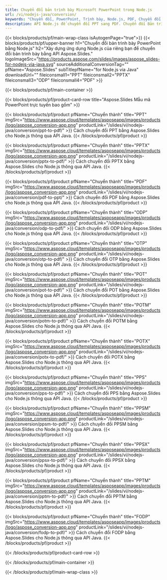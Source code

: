 ```yaml
---
title: Chuyển đổi bản trình bày Microsoft PowerPoint trong Node.js
url: /vi/nodejs-java/conversion/
keywords: "Chuyển đổi, PowerPoint, Trình bày, Node.js, PDF, Chuyển đổi sang PDF, PPT sang PDF"
description: API Node.js để chuyển đổi PPT sang PDF. Chuyển đổi Bản trình bày sang JPG, PNG và các định dạng khác trong Node.js.
---
```



{{< blocks/products/pf/main-wrap-class isAutogenPage="true">}}
{{< blocks/products/pf/upper-banner h1="Chuyển đổi bản trình bày PowerPoint bằng Node.js" h2="Xây dựng ứng dụng Node.js của riêng bạn để chuyển đổi bản trình bày bằng API Aspose.Slides." logoImageSrc="https://products.aspose.com/slides/images/aspose_slides-for-nodejs-via-java.svg" sourceAdditionalConversionTag="" pfName="Aspose.Slides" subTitlepfName="for Node.js via Java" downloadUrl="" fileiconsmall1="PPT" fileiconsmall2="PPTX" fileiconsmall3="ODP" fileiconsmall4="PDF" >}}

{{< blocks/products/pf/main-container >}}

{{< blocks/products/pf/product-card-row title="Aspose.Slides Mẫu mã PowerPoint trực tuyến bao gồm" >}}

{{< blocks/products/pf/product pfName="Chuyển thành" title="PPT" imgSrc="https://www.aspose.cloud/templates/asposeapp/images/products/logo/aspose_conversion-app.png" productLink="/slides/vi/nodejs-java/conversion/ppt-to-pdf/" >}}
Cách chuyển đổi PPT bằng Aspose.Slides cho Node.js thông qua API Java.
{{< /blocks/products/pf/product >}}

{{< blocks/products/pf/product pfName="Chuyển thành" title="PPTX" imgSrc="https://www.aspose.cloud/templates/asposeapp/images/products/logo/aspose_conversion-app.png" productLink="/slides/vi/nodejs-java/conversion/pptx-to-pdf/" >}}
Cách chuyển đổi PPTX bằng Aspose.Slides cho Node.js thông qua API Java.
{{< /blocks/products/pf/product >}}

{{< blocks/products/pf/product pfName="Chuyển thành" title="PDF" imgSrc="https://www.aspose.cloud/templates/asposeapp/images/products/logo/aspose_conversion-app.png" productLink="/slides/vi/nodejs-java/conversion/pdf-to-ppt/" >}}
Cách chuyển đổi PDF bằng Aspose.Slides cho Node.js thông qua API Java.
{{< /blocks/products/pf/product >}}

{{< blocks/products/pf/product pfName="Chuyển thành" title="ODP" imgSrc="https://www.aspose.cloud/templates/asposeapp/images/products/logo/aspose_conversion-app.png" productLink="/slides/vi/nodejs-java/conversion/odp-to-pdf/" >}}
Cách chuyển đổi ODP bằng Aspose.Slides cho Node.js thông qua API Java.
{{< /blocks/products/pf/product >}}

{{< blocks/products/pf/product pfName="Chuyển thành" title="OTP" imgSrc="https://www.aspose.cloud/templates/asposeapp/images/products/logo/aspose_conversion-app.png" productLink="/slides/vi/nodejs-java/conversion/otp-to-pdf/" >}}
Cách chuyển đổi OTP bằng Aspose.Slides cho Node.js thông qua API Java.
{{< /blocks/products/pf/product >}}

{{< blocks/products/pf/product pfName="Chuyển thành" title="POT" imgSrc="https://www.aspose.cloud/templates/asposeapp/images/products/logo/aspose_conversion-app.png" productLink="/slides/vi/nodejs-java/conversion/pot-to-pdf/" >}}
Cách chuyển đổi POT bằng Aspose.Slides cho Node.js thông qua API Java.
{{< /blocks/products/pf/product >}}

{{< blocks/products/pf/product pfName="Chuyển thành" title="POTM" imgSrc="https://www.aspose.cloud/templates/asposeapp/images/products/logo/aspose_conversion-app.png" productLink="/slides/vi/nodejs-java/conversion/potm-to-pdf/" >}}
Cách chuyển đổi POTM bằng Aspose.Slides cho Node.js thông qua API Java.
{{< /blocks/products/pf/product >}}

{{< blocks/products/pf/product pfName="Chuyển thành" title="POTX" imgSrc="https://www.aspose.cloud/templates/asposeapp/images/products/logo/aspose_conversion-app.png" productLink="/slides/vi/nodejs-java/conversion/potx-to-pdf/" >}}
Cách chuyển đổi POTX bằng Aspose.Slides cho Node.js thông qua API Java.
{{< /blocks/products/pf/product >}}

{{< blocks/products/pf/product pfName="Chuyển thành" title="PPS" imgSrc="https://www.aspose.cloud/templates/asposeapp/images/products/logo/aspose_conversion-app.png" productLink="/slides/vi/nodejs-java/conversion/pps-to-pdf/" >}}
Cách chuyển đổi PPS bằng Aspose.Slides cho Node.js thông qua API Java.
{{< /blocks/products/pf/product >}}

{{< blocks/products/pf/product pfName="Chuyển thành" title="PPSM" imgSrc="https://www.aspose.cloud/templates/asposeapp/images/products/logo/aspose_conversion-app.png" productLink="/slides/vi/nodejs-java/conversion/ppsm-to-pdf/" >}}
Cách chuyển đổi PPSM bằng Aspose.Slides cho Node.js thông qua API Java.
{{< /blocks/products/pf/product >}}

{{< blocks/products/pf/product pfName="Chuyển thành" title="PPSX" imgSrc="https://www.aspose.cloud/templates/asposeapp/images/products/logo/aspose_conversion-app.png" productLink="/slides/vi/nodejs-java/conversion/ppsx-to-pdf/" >}}
Cách chuyển đổi PPSX bằng Aspose.Slides cho Node.js thông qua API Java.
{{< /blocks/products/pf/product >}}

{{< blocks/products/pf/product pfName="Chuyển thành" title="PPTM" imgSrc="https://www.aspose.cloud/templates/asposeapp/images/products/logo/aspose_conversion-app.png" productLink="/slides/vi/nodejs-java/conversion/pptm-to-pdf/" >}}
Cách chuyển đổi PPTM bằng Aspose.Slides cho Node.js thông qua API Java.
{{< /blocks/products/pf/product >}}

{{< blocks/products/pf/product pfName="Chuyển thành" title="FODP" imgSrc="https://www.aspose.cloud/templates/asposeapp/images/products/logo/aspose_conversion-app.png" productLink="/slides/vi/nodejs-java/conversion/fodp-to-pdf/" >}}
Cách chuyển đổi FODP bằng Aspose.Slides cho Node.js thông qua API Java.
{{< /blocks/products/pf/product >}}



{{< /blocks/products/pf/product-card-row >}}

{{< /blocks/products/pf/main-container >}}
    
{{< /blocks/products/pf/main-wrap-class >}}